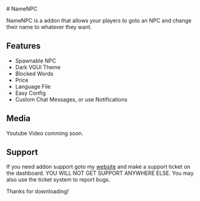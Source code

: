 ﻿﻿# NameNPC

NameNPC is a addon that allows your players to goto an NPC and change their name to whatever they want.

## Features
- Spawnable NPC
- Dark VGUI Theme
- Blocked Words
- Price
- Language File
- Easy Config
- Custom Chat Messages, or use Notifications

## Media

Youtube Video comming soon.

## Support
If you need addon support goto my [website](http://livacoweb.000webhostapp.com/) ﻿and make a support ticket on the dashboard. YOU WILL NOT GET SUPPORT ANYWHERE ELSE. You may also use the ticket system to report bugs.

Thanks for downloading!

